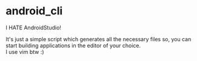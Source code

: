 # android_cli
I HATE AndroidStudio!

It's just a simple script which generates all the necessary files so, you can start building applications in the editor of your choice.  
I use vim btw :)
